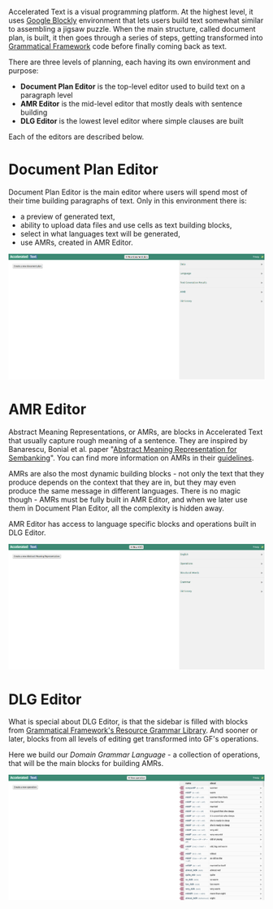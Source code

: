 
Accelerated Text is a visual programming platform. At the highest level, it uses [Google Blockly](https://developers.google.com/blockly/) environment that lets users build text somewhat similar to assembling a jigsaw puzzle. When the main structure, called document plan, is built, it then goes through a series of steps, getting transformed into [Grammatical Framework](https://www.grammaticalframework.org/) code before finally coming back as text.

There are three levels of planning, each having its own environment and purpose:

* **Document Plan Editor** is the top-level editor used to build text on a paragraph level
* **AMR Editor** is the mid-level editor that mostly deals with sentence building
* **DLG Editor** is the lowest level editor where simple clauses are built

Each of the editors are described below.

# Document Plan Editor

Document Plan Editor is the main editor where users will spend most of their time building paragraphs of text. Only in this environment there is:
 
* a preview of generated text,
* ability to upload data files and use cells as text building blocks,
* select in what languages text will be generated,
* use AMRs, created in AMR Editor.

![document-plan-editor](assets/editors/document-plan-editor.png)

# AMR Editor

Abstract Meaning Representations, or AMRs, are blocks in Accelerated Text that usually capture rough meaning of a sentence. They are inspired by Banarescu, Bonial et al. paper "[Abstract Meaning Representation for Sembanking](https://amr.isi.edu/a.pdf)". You can find more information on AMRs in their [guidelines](https://github.com/amrisi/amr-guidelines/blob/master/amr.md).

AMRs are also the most dynamic building blocks - not only the text that they produce depends on the context that they are in, but they may even produce the same message in different languages. There is no magic though - AMRs must be fully built in AMR Editor, and when we later use them in Document Plan Editor, all the complexity is hidden away.

AMR Editor has access to language specific blocks and operations built in DLG Editor.

![amr-editor](assets/editors/amr-editor.png)

# DLG Editor

What is special about DLG Editor, is that the sidebar is filled with blocks from [Grammatical Framework's Resource Grammar Library](https://www.grammaticalframework.org/lib/doc/synopsis/index.html). And sooner or later, blocks from all levels of editing get transformed into GF's operations.

Here we build our *Domain Grammar Language* - a collection of operations, that will be the main blocks for building AMRs.

![dlg-editor](assets/editors/dlg-editor.png)
